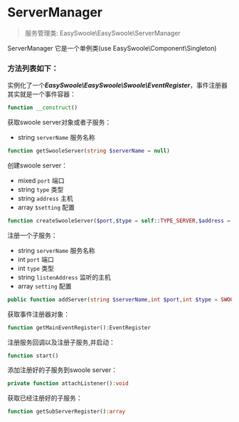 # ServerManager

> 服务管理类: EasySwoole\EasySwoole\ServerManager

ServerManager 它是一个单例类(use EasySwoole\Component\Singleton)

### 方法列表如下：

实例化了一个***EasySwoole\EasySwoole\Swoole\EventRegister***，事件注册器其实就是一个事件容器：

```php
function __construct()
```

获取swoole server对象或者子服务：

- string    `serverName`   服务名称

```php
function getSwooleServer(string $serverName = null)   
```

创建swoole server：

- mixed   `port`     端口
- string  `type`     类型
- string  `address`  主机
- array   `$setting` 配置

```php
function createSwooleServer($port,$type = self::TYPE_SERVER,$address = '0.0.0.0',array $setting = [],...$args):bool  
```

注册一个子服务：

- string  `serverName`     服务名称
- int     `port`           端口
- int     `type`           类型
- string  `listenAddress`  监听的主机
- array   `setting`        配置

```php
public function addServer(string $serverName,int $port,int $type = SWOOLE_TCP,string $listenAddress = '0.0.0.0',array $setting = ["open_eof_check"=>false,]):EventRegister
```

获取事件注册器对象：

```php
function getMainEventRegister():EventRegister
```

注册服务回调以及注册子服务,并启动：

```php
function start()
```

添加注册好的子服务到swoole server：

```php
private function attachListener():void
```

获取已经注册好的子服务：

```php
function getSubServerRegister():array
```
